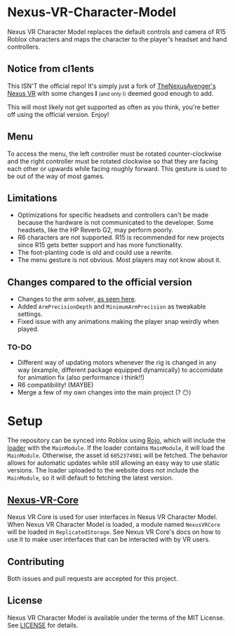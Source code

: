 # Nexus-VR-Character-Model
Nexus VR Character Model replaces the default
controls and camera of R15 Roblox characters
and maps the character to the player's headset
and hand controllers.

## Notice from cl1ents
This ISN'T the official repo!
It's simply just a fork of [TheNexusAvenger's Nexus VR](https://github.com/TheNexusAvenger/Nexus-VR-Character-Model)
with some changes **I** <small>(and only I)</small> deemed good enough to add.

This will most likely not get supported as often as you think, you're better off using the official version.
Enjoy!

## Menu
To access the menu, the left controller must be
rotated counter-clockwise and the right controller
must be rotated clockwise so that they are facing
each other or upwards while facing roughly forward.
This gesture is used to be out of the way of most
games.

## Limitations
* Optimizations for specific headsets and controllers
  can't be made because the hardware is not communicated
  to the developer. Some headsets, like the HP Reverb G2,
  may perform poorly.
* R6 characters are not supported. R15 is recommended
  for new projects since R15 gets better support and
  has more functionality.
* The foot-planting code is old and could use a rewrite.
* The menu gesture is not obvious. Most players may
  not know about it.

## Changes compared to the official version
* Changes to the arm solver, [as seen here](https://github.com/TheNexusAvenger/Nexus-VR-Character-Model/issues/9#issuecomment-1173406033).
* Added `ArmPrecisionDepth` and `MinimumArmPrecision` as tweakable settings.
* Fixed issue with any animations making the player snap weirdly when played.

### TO-DO
* Different way of updating motors whenever the rig is changed in any way (example, different package equipped dynamically) to accomidate for animation fix (also performance i think!!)
* R6 compatibility! (MAYBE)
* Merge a few of my own changes into the main project (? :no_mouth:)

# Setup
The repository can be synced into Roblox using
[Rojo](https://github.com/rojo-rbx/rojo), which
will include the [loader](NexusVRCharacterModelLoader.server.lua)
with the `MainModule`. If the loader contains
`MainModule`, it will load the `MainModule`.
Otherwise, the asset id `6052374981` will be
fetched. The behavior allows for automatic
updates while still allowing an easy way to use
static versions. The loader uploaded to the
website does not include the `MainModule`, so
it will default to fetching the latest version.

## [Nexus-VR-Core](https://github.com/thenexusAvenger/nexus-vr-core)
Nexus VR Core is used for user interfaces
in Nexus VR Character Model. When Nexus VR
Character Model is loaded, a module named
`NexusVRCore` will be loaded in `ReplicatedStorage`.
See Nexus VR Core's docs on how to use it
to make user interfaces that can be interacted
with by VR users.

## Contributing
Both issues and pull requests are accepted for this project.

## License
Nexus VR Character Model is available under the terms of the MIT 
License. See [LICENSE](LICENSE) for details.